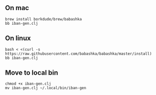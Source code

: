 ## On mac

```
brew install borkdude/brew/babashka
bb iban-gen.clj
```

## On linux

```
bash < <(curl -s https://raw.githubusercontent.com/babashka/babashka/master/install)
bb iban-gen.clj
```

## Move to local bin
```
chmod +x iban-gen.clj
mv iban-gen.clj ~/.local/bin/iban-gen
```
